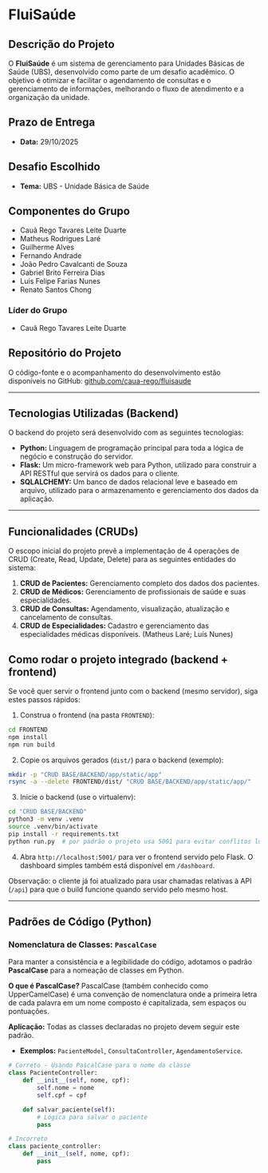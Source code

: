 # FluiSaúde

## Descrição do Projeto

O **FluiSaúde** é um sistema de gerenciamento para Unidades Básicas de Saúde (UBS), desenvolvido como parte de um desafio acadêmico. O objetivo é otimizar e facilitar o agendamento de consultas e o gerenciamento de informações, melhorando o fluxo de atendimento e a organização da unidade.

## Prazo de Entrega

-   **Data:** 29/10/2025

## Desafio Escolhido

-   **Tema:** UBS - Unidade Básica de Saúde

## Componentes do Grupo

-   Cauã Rego Tavares Leite Duarte
-   Matheus Rodrigues Laré
-   Guilherme Alves
-   Fernando Andrade
-   João Pedro Cavalcanti de Souza
-   Gabriel Brito Ferreira Dias
-   Luis Felipe Farias Nunes
-   Renato Santos Chong

### Líder do Grupo

-   Cauã Rego Tavares Leite Duarte

## Repositório do Projeto

O código-fonte e o acompanhamento do desenvolvimento estão disponíveis no GitHub:
[github.com/caua-rego/fluisaude](https://github.com/caua-rego/fluisaude)

---

## Tecnologias Utilizadas (Backend)

O backend do projeto será desenvolvido com as seguintes tecnologias:

-   **Python:** Linguagem de programação principal para toda a lógica de negócio e construção do servidor.
-   **Flask:** Um micro-framework web para Python, utilizado para construir a API RESTful que servirá os dados para o cliente.
-   **SQLALCHEMY:** Um banco de dados relacional leve e baseado em arquivo, utilizado para o armazenamento e gerenciamento dos dados da aplicação.

---

## Funcionalidades (CRUDs)

O escopo inicial do projeto prevê a implementação de 4 operações de CRUD (Create, Read, Update, Delete) para as seguintes entidades do sistema:

1.  **CRUD de Pacientes:** Gerenciamento completo dos dados dos pacientes.
2.  **CRUD de Médicos:** Gerenciamento de profissionais de saúde e suas especialidades.
3.  **CRUD de Consultas:** Agendamento, visualização, atualização e cancelamento de consultas.
4.  **CRUD de Especialidades:** Cadastro e gerenciamento das especialidades médicas disponíveis. (Matheus Laré; Luís Nunes)

## Como rodar o projeto integrado (backend + frontend)

Se você quer servir o frontend junto com o backend (mesmo servidor), siga estes passos rápidos:

1. Construa o frontend (na pasta `FRONTEND`):

```bash
cd FRONTEND
npm install
npm run build
```

2. Copie os arquivos gerados (`dist/`) para o backend (exemplo):

```bash
mkdir -p "CRUD BASE/BACKEND/app/static/app"
rsync -a --delete FRONTEND/dist/ "CRUD BASE/BACKEND/app/static/app/"
```

3. Inicie o backend (use o virtualenv):

```bash
cd "CRUD BASE/BACKEND"
python3 -m venv .venv
source .venv/bin/activate
pip install -r requirements.txt
python run.py  # por padrão o projeto usa 5001 para evitar conflitos locais
```

4. Abra `http://localhost:5001/` para ver o frontend servido pelo Flask. O dashboard simples também está disponível em `/dashboard`.

Observação: o cliente já foi atualizado para usar chamadas relativas à API (`/api`) para que o build funcione quando servido pelo mesmo host.

---

## Padrões de Código (Python)

### Nomenclatura de Classes: `PascalCase`

Para manter a consistência e a legibilidade do código, adotamos o padrão **PascalCase** para a nomeação de classes em Python.

**O que é PascalCase?**
PascalCase (também conhecido como UpperCamelCase) é uma convenção de nomenclatura onde a primeira letra de cada palavra em um nome composto é capitalizada, sem espaços ou pontuações.

**Aplicação:**
Todas as classes declaradas no projeto devem seguir este padrão.

-   **Exemplos:** `PacienteModel`, `ConsultaController`, `AgendamentoService`.

```python
# Correto - Usando PascalCase para o nome da classe
class PacienteController:
    def __init__(self, nome, cpf):
        self.nome = nome
        self.cpf = cpf

    def salvar_paciente(self):
        # Lógica para salvar o paciente
        pass

# Incorreto
class paciente_controller:
    def __init__(self, nome, cpf):
        pass
